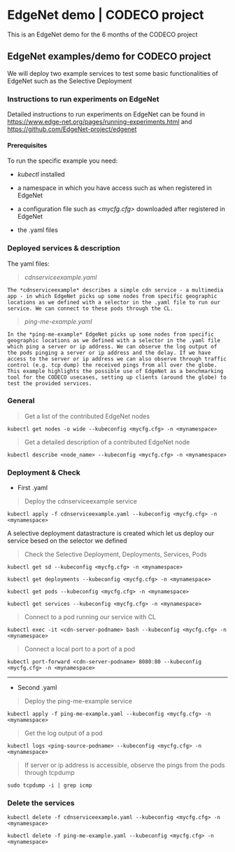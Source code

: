 # EdgeNet demo | CODECO project
This is an EdgeNet demo for the 6 months of the CODECO project

## EdgeNet examples/demo for CODECO project
We will deploy two example services to test some basic functionalities of EdgeNet such as the Selective Deployment

### Instructions to run experiments on EdgeNet
Detailed instructions to run experiments on EdgeNet can be found in https://www.edge-net.org/pages/running-experiments.html and https://github.com/EdgeNet-project/edgenet

#### Prerequisites
To run the specific example you need:
+ *kubectl* installed

+ a namespace in which you have access such as *<mynamespace>* when registered in EdgeNet

+ a configuration file such as *<mycfg.cfg>* downloaded after registered in EdgeNet

+ the .yaml files


### Deployed services & description
The yaml files:
> *cdnserviceexample.yaml*
~~~~
The *cdnserviceexample* describes a simple cdn service - a multimedia app - in which EdgeNet picks up some nodes from specific geographic locations as we defined with a selector in the .yaml file to run our service. We can connect to these pods through the CL.
~~~~
> *ping-me-example.yaml*
~~~~
In the *ping-me-example* EdgeNet picks up some nodes from specific geographic locations as we defined with a selector in the .yaml file which ping a server or ip address. We can observe the log output of the pods pinging a server or ip address and the delay. If we have access to the server or ip address we can also observe through traffic control (e.g. tcp dump) the received pings from all over the globe. This example highlights the possible use of EdgeNet as a benchmarking tool for the CODECO usecases, setting up clients (around the globe) to test the provided services.
~~~~

### General
> Get a list of the contributed EdgeNet nodes
~~~~
kubectl get nodes -o wide --kubeconfig <mycfg.cfg> -n <mynamespace>
~~~~
> Get a detailed description of a contributed EdgeNet node
~~~~
kubectl describe <node_name> --kubeconfig <mycfg.cfg> -n <mynamespace>
~~~~

### Deployment & Check
+ First .yaml
> Deploy the cdnserviceexample service
~~~~
kubectl apply -f cdnserviceexample.yaml --kubeconfig <mycfg.cfg> -n <mynamespace>
~~~~
A selective deployment datastracture is created which let us deploy our service besed on the selector we defined
> Check the Selective Deployment, Deployments, Services, Pods
~~~~
kubectl get sd --kubeconfig <mycfg.cfg> -n <mynamespace>
~~~~
~~~~
kubectl get deployments --kubeconfig <mycfg.cfg> -n <mynamespace>
~~~~
~~~~
kubectl get pods --kubeconfig <mycfg.cfg> -n <mynamespace>
~~~~
~~~~
kubectl get services --kubeconfig <mycfg.cfg> -n <mynamespace>
~~~~
> Connect to a pod running our service with CL
~~~~
kubectl exec -it <cdn-server-podname> bash --kubeconfig <mycfg.cfg> -n <mynamespace>
~~~~
> Connect a local port to a port of a pod
~~~~
kubectl port-forward <cdn-server-podname> 8080:80 --kubeconfig <mycfg.cfg> -n <mynamespace>
~~~~


---
+ Second .yaml
> Deploy the ping-me-example service
~~~~
kubectl apply -f ping-me-example.yaml --kubeconfig <mycfg.cfg> -n <mynamespace>
~~~~
> Get the log output of a pod
~~~~
kubectl logs <ping-source-podname> --kubeconfig <mycfg.cfg> -n <mynamespace>
~~~~
> If server or ip address is accessible, observe the pings from the pods through tcpdump
~~~~
sudo tcpdump -i | grep icmp
~~~~

### Delete the services
~~~~
kubectl delete -f cdnserviceexample.yaml --kubeconfig <mycfg.cfg> -n <mynamespace>
~~~~
~~~~
kubectl delete -f ping-me-example.yaml --kubeconfig <mycfg.cfg> -n <mynamespace>
~~~~
